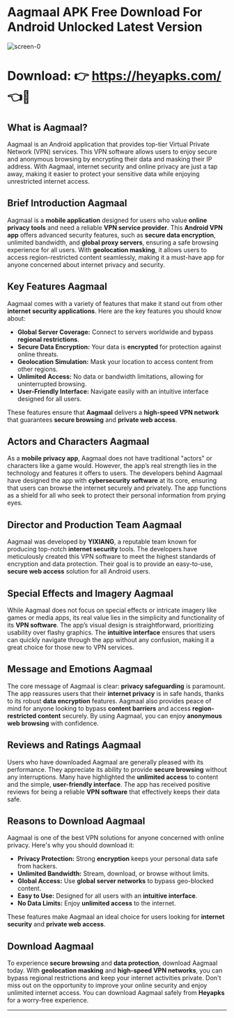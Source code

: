 # Aagmaal APK Free Download For Android Unlocked Latest Version

![screen-0](https://github.com/user-attachments/assets/dcd146cf-c375-454c-b5f7-08e941ed8e12)

# Download: 👉 https://heyapks.com/ 👈📲
 
## What is Aagmaal?

Aagmaal is an Android application that provides top-tier Virtual Private Network (VPN) services. This VPN software allows users to enjoy secure and anonymous browsing by encrypting their data and masking their IP address. With Aagmaal, internet security and online privacy are just a tap away, making it easier to protect your sensitive data while enjoying unrestricted internet access.

## Brief Introduction Aagmaal

Aagmaal is a **mobile application** designed for users who value **online privacy tools** and need a reliable **VPN service provider**. This **Android VPN app** offers advanced security features, such as **secure data encryption**, unlimited bandwidth, and **global proxy servers**, ensuring a safe browsing experience for all users. With **geolocation masking**, it allows users to access region-restricted content seamlessly, making it a must-have app for anyone concerned about internet privacy and security.

## Key Features Aagmaal

Aagmaal comes with a variety of features that make it stand out from other **internet security applications**. Here are the key features you should know about:

- **Global Server Coverage:** Connect to servers worldwide and bypass **regional restrictions**.
- **Secure Data Encryption:** Your data is **encrypted** for protection against online threats.
- **Geolocation Simulation:** Mask your location to access content from other regions.
- **Unlimited Access:** No data or bandwidth limitations, allowing for uninterrupted browsing.
- **User-Friendly Interface:** Navigate easily with an intuitive interface designed for all users.

These features ensure that **Aagmaal** delivers a **high-speed VPN network** that guarantees **secure browsing** and **private web access**.

## Actors and Characters Aagmaal

As a **mobile privacy app**, Aagmaal does not have traditional "actors" or characters like a game would. However, the app’s real strength lies in the technology and features it offers to users. The developers behind Aagmaal have designed the app with **cybersecurity software** at its core, ensuring that users can browse the internet securely and privately. The app functions as a shield for all who seek to protect their personal information from prying eyes.

## Director and Production Team Aagmaal

Aagmaal was developed by **YIXIANG**, a reputable team known for producing top-notch **internet security** tools. The developers have meticulously created this VPN software to meet the highest standards of encryption and data protection. Their goal is to provide an easy-to-use, **secure web access** solution for all Android users.

## Special Effects and Imagery Aagmaal

While Aagmaal does not focus on special effects or intricate imagery like games or media apps, its real value lies in the simplicity and functionality of its **VPN software**. The app’s visual design is straightforward, prioritizing usability over flashy graphics. The **intuitive interface** ensures that users can quickly navigate through the app without any confusion, making it a great choice for those new to VPN services.

## Message and Emotions Aagmaal

The core message of Aagmaal is clear: **privacy safeguarding** is paramount. The app reassures users that their **internet privacy** is in safe hands, thanks to its robust **data encryption** features. Aagmaal also provides peace of mind for anyone looking to bypass **content barriers** and access **region-restricted content** securely. By using Aagmaal, you can enjoy **anonymous web browsing** with confidence.

## Reviews and Ratings Aagmaal

Users who have downloaded Aagmaal are generally pleased with its performance. They appreciate its ability to provide **secure browsing** without any interruptions. Many have highlighted the **unlimited access** to content and the simple, **user-friendly interface**. The app has received positive reviews for being a reliable **VPN software** that effectively keeps their data safe.

## Reasons to Download Aagmaal

Aagmaal is one of the best VPN solutions for anyone concerned with online privacy. Here's why you should download it:

- **Privacy Protection:** Strong **encryption** keeps your personal data safe from hackers.
- **Unlimited Bandwidth:** Stream, download, or browse without limits.
- **Global Access:** Use **global server networks** to bypass geo-blocked content.
- **Easy to Use:** Designed for all users with an **intuitive interface**.
- **No Data Limits:** Enjoy **unlimited access** to the internet.

These features make Aagmaal an ideal choice for users looking for **internet security** and **private web access**.

## Download Aagmaal

To experience **secure browsing** and **data protection**, download Aagmaal today. With **geolocation masking** and **high-speed VPN networks**, you can bypass regional restrictions and keep your internet activities private. Don't miss out on the opportunity to improve your online security and enjoy unlimited internet access. You can download Aagmaal safely from **Heyapks** for a worry-free experience.

---

